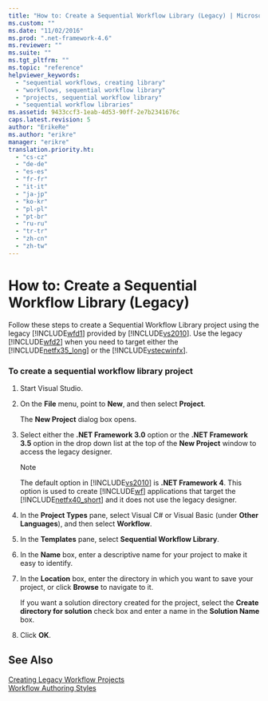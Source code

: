 ```yaml
---
title: "How to: Create a Sequential Workflow Library (Legacy) | Microsoft Docs"
ms.custom: ""
ms.date: "11/02/2016"
ms.prod: ".net-framework-4.6"
ms.reviewer: ""
ms.suite: ""
ms.tgt_pltfrm: ""
ms.topic: "reference"
helpviewer_keywords: 
  - "sequential workflows, creating library"
  - "workflows, sequential workflow library"
  - "projects, sequential workflow library"
  - "sequential workflow libraries"
ms.assetid: 9433ccf3-1eab-4d53-90ff-2e7b2341676c
caps.latest.revision: 5
author: "ErikeRe"
ms.author: "erikre"
manager: "erikre"
translation.priority.ht: 
  - "cs-cz"
  - "de-de"
  - "es-es"
  - "fr-fr"
  - "it-it"
  - "ja-jp"
  - "ko-kr"
  - "pl-pl"
  - "pt-br"
  - "ru-ru"
  - "tr-tr"
  - "zh-cn"
  - "zh-tw"
---
```

# How to: Create a Sequential Workflow Library (Legacy)
Follow these steps to create a Sequential Workflow Library project using the legacy [!INCLUDE[wfd1](../workflow-designer/includes/wfd1_md.md)] provided by [!INCLUDE[vs2010](../misc/includes/vs2010_md.md)]. Use the legacy [!INCLUDE[wfd2](../workflow-designer/includes/wfd2_md.md)] when you need to target either the [!INCLUDE[netfx35_long](../workflow-designer/includes/netfx35_long_md.md)] or the [!INCLUDE[vstecwinfx](../workflow-designer/includes/vstecwinfx_md.md)].  
  
### To create a sequential workflow library project  
  
1.  Start Visual Studio.  
  
2.  On the **File** menu, point to **New**, and then select **Project**.  
  
     The **New Project** dialog box opens.  
  
3.  Select either the **.NET Framework 3.0** option or the **.NET Framework 3.5** option in the drop down list at the top of the **New Project** window to access the legacy designer.  
  
    > [!NOTE]
    >  The default option in [!INCLUDE[vs2010](../misc/includes/vs2010_md.md)] is **.NET Framework 4**. This option is used to create [!INCLUDE[wf](../workflow-designer/includes/wf_md.md)] applications that target the [!INCLUDE[netfx40_short](../workflow-designer/includes/netfx40_short_md.md)] and it does not use the legacy designer.  
  
4.  In the **Project Types** pane, select Visual C# or Visual Basic (under **Other Languages**), and then select **Workflow**.  
  
5.  In the **Templates** pane, select **Sequential Workflow Library**.  
  
6.  In the **Name** box, enter a descriptive name for your project to make it easy to identify.  
  
7.  In the **Location** box, enter the directory in which you want to save your project, or click **Browse** to navigate to it.  
  
     If you want a solution directory created for the project, select the **Create directory for solution** check box and enter a name in the **Solution Name** box.  
  
8.  Click **OK**.  
  
## See Also  
 [Creating Legacy Workflow Projects](../workflow-designer/creating-legacy-workflow-projects.md)   
 [Workflow Authoring Styles](http://msdn.microsoft.com/en-us/aacf4ec6-da05-4974-958a-974769dda739)
